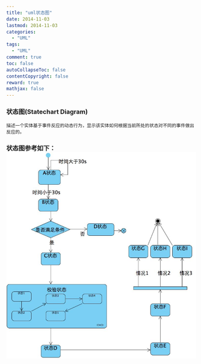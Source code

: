 ```yaml
---
title: "uml状态图"
date: 2014-11-03
lastmod: 2014-11-03
categories:
  - "UML"
tags:
  - "UML"
comment: true
toc: false
autoCollapseToc: false
contentCopyright: false
reward: true
mathjax: false
---
```


### 状态图(Statechart Diagram)    
    描述一个实体基于事件反应的动态行为，显示该实体如何根据当前所处的状态对不同的事件做出反应的。 


### 状态图参考如下：![image](/images/post/2014-11-03-uml-zhuang-tai-tu/state_diagram.jpg)
